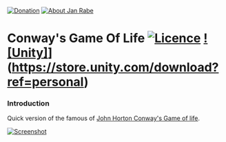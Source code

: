 [![Donation](https://img.shields.io/badge/donate-please-brightgreen.svg)](https://www.paypal.me/janrabe) [![About Jan Rabe](https://img.shields.io/badge/about-me-green.svg)](https://about.me/janrabe) 
# Conway's Game Of Life [![Licence](https://img.shields.io/badge/licence-Apache-blue.svg)](http://www.apache.org/licenses/LICENSE-2.0) [![Unity]](https://img.shields.io/badge/Unity3D-5.6.1f1-blue.svg)](https://store.unity.com/download?ref=personal)

### Introduction

Quick version of the famous of [John Horton Conway's Game of life](https://en.wikipedia.org/wiki/Conway%27s_Game_of_Life).


[![Screenshot](http://i.imgur.com/DpsmQiB.png?1)](https://kibotu.github.io/GameOfLife/)